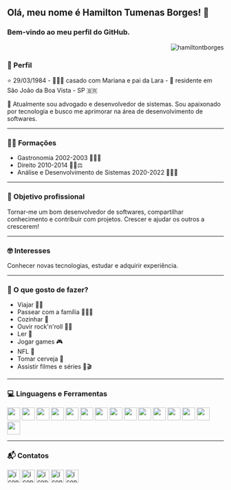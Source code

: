 ## Olá, meu nome é Hamilton Tumenas Borges! 👋
### Bem-vindo ao meu perfil do GitHub.
<p  align="right"> <img  src="https://komarev.com/ghpvc/?username=hamiltontborges&label=Profile%20views&color=0e75b6&style=flat"  alt="hamiltontborges" /> </p>


### 👤 Perfil 
⭐ 29/03/1984 - 👨‍👩‍👧 casado com Mariana e pai da Lara - 📍 residente em São João da Boa Vista - SP 🇧🇷

🌱 Atualmente sou advogado e desenvolvedor de sistemas. Sou apaixonado por tecnologia e busco me aprimorar na área de desenvolvimento de softwares.
<hr>

### 👨‍🎓 Formações
- Gastronomia 2002-2003 👨‍🍳🔪 
- Direito 2010-2014 👨‍⚖️⚖ 
- Análise e Desenvolvimento de Sistemas 2020-2022 👨‍💻📖 
<hr>

### 🎯 Objetivo profissional
Tornar-me um bom desenvolvedor de softwares, compartilhar conhecimento e contribuir com projetos. Crescer e ajudar os outros a crescerem!
<hr>

### 🤓 Interesses 
Conhecer novas tecnologias, estudar e adquirir experiência.
<hr>

### 🕺 O que gosto de fazer?
- Viajar 🚗🛫
- Passear com a família 👨‍👩‍👧
- Cozinhar 🔪
- Ouvir rock'n'roll 🤘🎸
- Ler 📖
- Jogar games 🎮
- NFL 🏈
- Tomar cerveja 🍺
- Assistir filmes e séries 🎥🎬
<hr>

### 💻 Linguagens e Ferramentas
<div>
<img src="https://cdn.jsdelivr.net/gh/devicons/devicon/icons/ruby/ruby-original-wordmark.svg" width="30"/>
<img src="https://cdn.jsdelivr.net/gh/devicons/devicon/icons/rails/rails-original-wordmark.svg" width="30"/>
<img src="https://cdn.jsdelivr.net/gh/devicons/devicon/icons/html5/html5-original-wordmark.svg" width="30"/>
<img src="https://cdn.jsdelivr.net/gh/devicons/devicon/icons/css3/css3-original-wordmark.svg" width="30"/>
<img src="https://cdn.jsdelivr.net/gh/devicons/devicon/icons/javascript/javascript-original.svg" width="30"/>
<img src="https://cdn.jsdelivr.net/gh/devicons/devicon/icons/python/python-original-wordmark.svg" width="30"/>
<img src="https://cdn.jsdelivr.net/gh/devicons/devicon/icons/bootstrap/bootstrap-plain-wordmark.svg" width="30"/>
<img src="https://cdn.jsdelivr.net/gh/devicons/devicon/icons/tailwindcss/tailwindcss-original-wordmark.svg" width="30"/>
<img src="https://cdn.jsdelivr.net/gh/devicons/devicon/icons/postgresql/postgresql-original-wordmark.svg" width="30"/>
<img src="https://cdn.jsdelivr.net/gh/devicons/devicon/icons/mysql/mysql-original-wordmark.svg" width="30"/>
<img src="https://cdn.jsdelivr.net/gh/devicons/devicon/icons/mongodb/mongodb-original-wordmark.svg" width="30"/>
<img src="https://cdn.jsdelivr.net/gh/devicons/devicon/icons/git/git-original-wordmark.svg" width="30"/>
<img src="https://cdn.jsdelivr.net/gh/devicons/devicon/icons/linux/linux-original.svg" width="30"/>
<img src="https://cdn.jsdelivr.net/gh/devicons/devicon/icons/photoshop/photoshop-line.svg" width="30"/>
<img src="https://cdn.jsdelivr.net/gh/devicons/devicon/icons/figma/figma-original.svg" width="30"/>
</div>
<hr>

### 📬 Contatos
<div>
<a href="mailto:hamilton.borges@sou.unifeob.edu.br" target="_blank"><img src="https://i.ibb.co/nsYb5x6/1-gmail.png" width="30" alt="ícone gmail"></a>
<a href="https://wa.me/5519992990279" target="_blank"><img src="https://i.ibb.co/HYNzNQh/1-whatsapp.png" width="30" alt="ícone whatsapp"></a>
<a href="https://facebook.com/hamiltontborges" target="_blank"><img src="https://i.ibb.co/1RdvtVZ/1-facebook.png" width="30" alt="ícone facebook"></a>
<a href="https://instagram.com/hamiltontborges" target="_blank"><img src="https://i.ibb.co/sm35G5C/1-instagram.png" width="30" alt="ícone instagram"></a>  
<a href="https://www.linkedin.com/in/hamiltontborges/" target="_blank"><img src="https://i.ibb.co/kymMWhq/1-linkedin.png" width="30" alt="ícone linkedin"></a>
</div>

